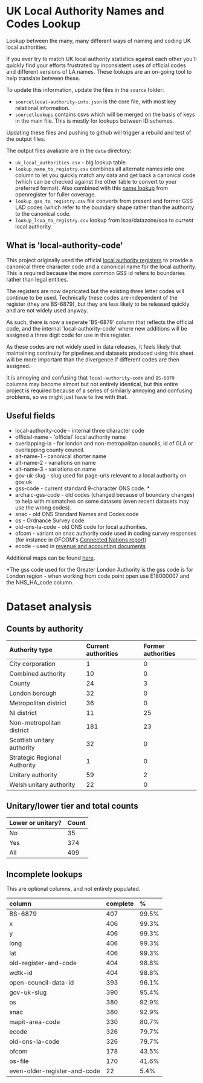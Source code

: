 # UK Local Authority Names and Codes Lookup

Lookup between the many, many different ways of naming and coding UK local authorities.

If you ever try to match UK local authority statistics against each other you'll quickly find your efforts frustrated by inconsistent uses of official codes and different versions of LA names. These lookups are an on-going tool to help translate between these. 

To update this information, update the files in the `source` folder:

* `source\local-authority-info.json` is the core file, with most key relational information. 
* `source\lookups` contains csvs which will be merged on the basis of keys in the main file. This is mostly for lookups between ID schemes. 

Updating these files and pushing to github will trigger a rebuild and test of the output files.

The output files avaliable are in the `data` directory:

* `uk_local_authorities.csv` - big lookup table. 
* `lookup_name_to_registry.csv` combines all alternate names into one column to let you quickly match any data and get back a canonical code (which can be checked against the other table to convert to your preferred format). Also combined with this [name lookup](https://github.com/openregister/local-authority-data/edit/master/maps/name.tsv) from openregister for fuller coverage.
* `lookup_gss_to_registry.csv` file converts from present and former GSS LAD codes (which refer to the boundary shape rather than the authority to the canonical code. 
* `lookup_lsoa_to_registry.csv` lookup from lsoa/datazone/soa to *current* local authority. 

## What is 'local-authority-code'

This project originally used the official [local authority registers](https://github.com/openregister/local-authority-data) to provide a canonical three character code and a canonical name for the local authority. This is required because the more common GSS id refers to boundaries rather than legal entities.

The registers are now depricated but the existing three letter codes will continue to be used. Technically these codes are independent of the register (they are BS-6879), but they are less likely to be released quickly and are not widely used anyway.

As such, there is now a seperate 'BS-6879' column that reflects the official code, and the internal 'local-authority-code' where new additions will be assigned a three digit code for use in this register.

As these codes are not widely used in data releases, it feels likely that maintaining continuity for pipelines and datasets produced using this sheet will be more important than the divergence if different codes are then assigned. 

It is annoying and confusing that `local-authority-code` and `BS-6879` columns may become almost but not entirely identical, but this entire project is required because of a series of similarly annoying and confusing problems, so we might just have to live with that. 

## Useful fields

* local-authority-code - internal three character code
* official-name - 'official' local authority name
* overlapping-la - for london and non-metropolitan councils, id of GLA or overlapping county council. 
* alt-name-1 - canonical shorter name
* alt-name-2 - variations on name
* alt-name-3 - variations on name
* gov-uk-slug - slug used for page-urls relevant to a local authority on gov.uk
* gss-code - current standard 9-character ONS code. *
* archaic-gss-code - old codes (changed because of boundary changes) to help with mismatches on some datasets (even recent datasets may use the wrong codes).
* snac - old ONS Standard Names and Codes code
* os - Ordnance Survey code
* old-ons-la-code - old ONS code for local authorities. 
* ofcom - variant on snac authority code used in coding survey responses (for instance in OFCOM's [Connected Nations report](https://www.ofcom.org.uk/research-and-data/infrastructure-research/connected-nations-2015))
* ecode - used in [revenue and accounting documents](https://www.gov.uk/government/collections/local-authority-revenue-expenditure-and-financing)

Additional maps can be found [here](https://github.com/openregister/local-authority-data/tree/master/maps).

*The gss code used for the Greater London Authority is the gss code is for London region - when working from code point open use E18000007 and the NHS_HA_code column.

# Dataset analysis

## Counts by authority

| Authority type | Current authorities | Former authorities |
| :--- | :--- | :--- |
| City corporation | 1 | 0 |
| Combined authority | 10 | 0 |
| County | 24 | 3 |
| London borough | 32 | 0 |
| Metropolitan district | 36 | 0 |
| NI district | 11 | 25 |
| Non-metropolitan district | 181 | 23 |
| Scottish unitary authority | 32 | 0 |
| Strategic Regional Authority | 1 | 0 |
| Unitary authority | 59 | 2 |
| Welsh unitary authority | 22 | 0 |

## Unitary/lower tier and total counts

| Lower or unitary? | Count |
| :--- | :--- |
| No | 35 |
| Yes | 374 |
| All | 409 |

## Incomplete lookups

This are optional columns, and not entirely populated.

| column | complete | % |
| :--- | :--- | :--- |
| BS-6879 | 407 | 99.5% |
| x | 406 | 99.3% |
| y | 406 | 99.3% |
| long | 406 | 99.3% |
| lat | 406 | 99.3% |
| old-register-and-code | 404 | 98.8% |
| wdtk-id | 404 | 98.8% |
| open-council-data-id | 393 | 96.1% |
| gov-uk-slug | 390 | 95.4% |
| os | 380 | 92.9% |
| snac | 380 | 92.9% |
| mapit-area-code | 330 | 80.7% |
| ecode | 326 | 79.7% |
| old-ons-la-code | 326 | 79.7% |
| ofcom | 178 | 43.5% |
| os-file | 170 | 41.6% |
| even-older-register-and-code | 22 | 5.4% |

